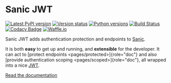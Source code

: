 # Sanic JWT


[![Latest PyPI version](https://img.shields.io/pypi/v/sanic-jwt.svg)](https://pypi.python.org/pypi/sanic-jwt)
[![Version status](https://img.shields.io/pypi/status/sanic-jwt.svg)](https://pypi.python.org/pypi/sanic-jwt)
[![Python versions](https://img.shields.io/pypi/pyversions/sanic-jwt.svg)](https://pypi.python.org/pypi/sanic-jwt)
[![Build Status](https://travis-ci.org/ahopkins/sanic-jwt.svg?branch=master)](https://travis-ci.org/ahopkins/sanic-jwt)
[![Codacy Badge](https://api.codacy.com/project/badge/Grade/9727756ffccd45f7bc5ad6292596e03d)](https://www.codacy.com/app/ahopkins/sanic-jwt?utm_source=github.com&amp;utm_medium=referral&amp;utm_content=ahopkins/sanic-jwt&amp;utm_campaign=Badge_Grade)
[![Waffle.io](https://badge.waffle.io/ahopkins/sanic-jwt.svg?columns=In%20Progress)](https://waffle.io/ahopkins/sanic-jwt)


Sanic JWT adds authentication protection and endpoints to [Sanic].

It is both **easy** to get up and running, and **extensible** for the
developer. It can act to
[protect endpoints \<pages/protected\>]{role="doc"} and also
[provide authentication scoping \<pages/scoped\>]{role="doc"}, all
wrapped into a nice [JWT].

[Read the documentation](http://sanic-jwt.rtfd.io/)

  [Sanic]: http://sanic.readthedocs.io
  [JWT]: https://jwt.io
